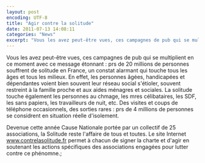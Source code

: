```yaml
---
layout: post
encoding: UTF-8
title: "Agir contre la solitude"
date: 2011-07-13 14:08:11
categories: "News"
excerpt: "Vous les avez peut-être vues, ces campagnes de pub qui se multiplient en ce moment avec ce message étonnant : prs de 20 millions de personnes souffrent de solitude en France, un constat alarmant qui touche tous les âges et tous les milieux."
---
```

Vous les avez peut-être vues, ces campagnes de pub qui se multiplient en ce moment avec ce message étonnant : prs de 20 millions de personnes souffrent de solitude en France, un constat alarmant qui touche tous les âges et tous les milieux.
En effet, les personnes âgées, handicapées et dépendantes voient bien souvent leur réseau social s'étioler, souvent restreint à la famille proche et aux aides ménagres et sociales. La solitude touche également les personnes au chmage, les mres célibataires, les SDF, les sans papiers, les travailleurs de nuit, etc. Des visites et coups de téléphone occasionnels, des sorties rares : prs de 4 millions de personnes se considrent en situation réelle d'isolement.   
  
Devenue cette année Cause Nationale portée par un collectif de 25 associations, la Solitude reste l'affaire de tous et toutes. Le site Internet www.contrelasolitude.fr permet à chacun de signer la charte et d'agir en soutenant les actions spécifiques des associations engagées pour lutter contre ce phénomne.;